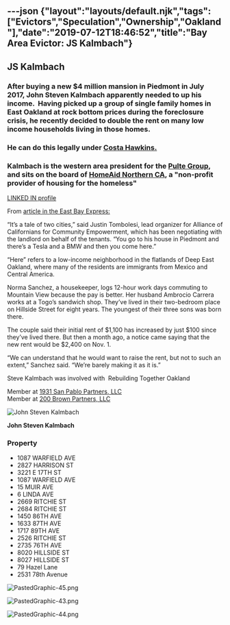 ---json
{"layout":"layouts/default.njk","tags":["Evictors","Speculation","Ownership","Oakland"],"date":"2019-07-12T18:46:52","title":"Bay Area Evictor: JS Kalmbach"}
---

**JS Kalmbach**
---------------

### After buying a new $4 million mansion in Piedmont in July 2017, John Steven Kalmbach apparently needed to up his income.  Having picked up a group of single family homes in East Oakland at rock bottom prices during the foreclosure crisis, he recently decided to double the rent on many low income households living in those homes.

### He can do this legally under **[Costa Hawkins.](http://www.tenantstogether.org/campaigns/repeal-costa-hawkins-rental-housing-act)** 

### Kalmbach is the western area president for the [**Pulte Group**](http://www.pultegroupinc.com/investors/press-releases/press-release-details/2013/PULTE-HOMES-EXPANDS-PRESENCE-IN-GREATER-BAY-AREA/default.aspx), and sits on the board of **[HomeAid Northern CA](http://www.homeaidnc.org/staffandboard.cfm),** a "non-profit provider of housing for the homeless" 

[LINKED IN profile](https://www.linkedin.com/in/steve-kalmbach-475530/)

From [article in the East Bay Express:](http://www.eastbaytimes.com/2017/09/29/a-tale-of-two-cities-piedmont-investor-doubles-rents-in-low-income-neighborhood-sparking-oakland-tenant-protests/)

“It’s a tale of two cities,” said Justin Tombolesi, lead organizer for Alliance of Californians for Community Empowerment, which has been negotiating with the landlord on behalf of the tenants. “You go to his house in Piedmont and there’s a Tesla and a BMW and then you come here.”

“Here” refers to a low-income neighborhood in the flatlands of Deep East Oakland, where many of the residents are immigrants from Mexico and Central America.

Norma Sanchez, a housekeeper, logs 12-hour work days commuting to Mountain View because the pay is better. Her husband Ambrocio Carrera works at a Togo’s sandwich shop. They’ve lived in their two-bedroom place on Hillside Street for eight years. The youngest of their three sons was born there.

The couple said their initial rent of $1,100 has increased by just $100 since they’ve lived there. But then a month ago, a notice came saying that the new rent would be $2,400 on Nov. 1.

“We can understand that he would want to raise the rent, but not to such an extent,” Sanchez said. “We’re barely making it as it is.”

Steve Kalmbach was involved with  Rebuilding Together Oakland

Member at [1931 San Pablo Partners, LLC](https://www.corporationwiki.com/California/Oakland/1931-san-pablo-partners-llc/46399639.aspx)   
Member at [200 Brown Partners, LLC](https://www.corporationwiki.com/California/Berkeley/200-brown-partners-llc/46846231.aspx)

![John Steven Kalmbach](https://images.squarespace-cdn.com/content/v1/52b7d7a6e4b0b3e376ac8ea2/1506715647645-BO5311NWZC14YT136UIL/ke17ZwdGBToddI8pDm48kIPsPwE23jy96WA3dbFAOshZw-zPPgdn4jUwVcJE1ZvWhcwhEtWJXoshNdA9f1qD7Rb66VC8y5UmDKESC3gpGyVzvO7Nio1kZj6dvAycnHOsAcyVCE7L1rfabBZjTpeDHg/PastedGraphic-42.png)

**John Steven Kalmbach**

### Property

*   1087 WARFIELD AVE
*   2827 HARRISON ST
*   3221 E 17TH ST
*   1087 WARFIELD AVE
*   15 MUIR AVE
*   6 LINDA AVE
*   2669 RITCHIE ST
*   2684 RITCHIE ST
*   1450 86TH AVE
*   1633 87TH AVE
*   1717 89TH AVE
*   2526 RITCHIE ST
*   2735 76TH AVE
*   8020 HILLSIDE ST
*   8027 HILLSIDE ST
*   79 Hazel Lane
*   2531 78th Avenue

![PastedGraphic-45.png](https://images.squarespace-cdn.com/content/v1/52b7d7a6e4b0b3e376ac8ea2/1506720664850-4DLS6J354PFP3CWRZ0FG/ke17ZwdGBToddI8pDm48kAxZci_x7dT7ME6of1T4u2VZw-zPPgdn4jUwVcJE1ZvWEtT5uBSRWt4vQZAgTJucoTqqXjS3CfNDSuuf31e0tVFgKaFB65wWLI44hPrSe9cbnPhWwHZGTNbugTWuAu1iSTqWIIaSPh2v08GbKqpiV54/PastedGraphic-45.png) 

![PastedGraphic-43.png](https://images.squarespace-cdn.com/content/v1/52b7d7a6e4b0b3e376ac8ea2/1506720676728-IUNB9J8XBEUZS940FV6B/ke17ZwdGBToddI8pDm48kPTpqb0WRNC2FiUvdJLCGjNZw-zPPgdn4jUwVcJE1ZvWQUxwkmyExglNqGp0IvTJZamWLI2zvYWH8K3-s_4yszcp2ryTI0HqTOaaUohrI8PInE39QRaYLoIxhmb5QTwiZEa70bKUhQ69uz1D_Bq-fm0/PastedGraphic-43.png) 

![PastedGraphic-44.png](https://images.squarespace-cdn.com/content/v1/52b7d7a6e4b0b3e376ac8ea2/1506720689985-B9Y1Q7UOYILWOTBRMJO8/ke17ZwdGBToddI8pDm48kBC2eD4dBcHhIj5fsbQi8R1Zw-zPPgdn4jUwVcJE1ZvWQUxwkmyExglNqGp0IvTJZamWLI2zvYWH8K3-s_4yszcp2ryTI0HqTOaaUohrI8PIocP1rP2tBwl8R3z49SRJA54rRAvAAu9WVJx_JoZm1nI/PastedGraphic-44.png)